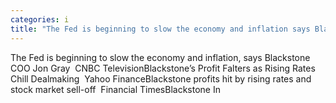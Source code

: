 ```yaml
---
categories: i
title: "The Fed is beginning to slow the economy and inflation says Blackstone COO Jon Gray  CNBC Television"
---
```

The Fed is beginning to slow the economy and inflation, says Blackstone COO Jon Gray&nbsp;&nbsp;CNBC TelevisionBlackstone’s Profit Falters as Rising Rates Chill Dealmaking&nbsp;&nbsp;Yahoo FinanceBlackstone profits hit by rising rates and stock market sell-off&nbsp;&nbsp;Financial TimesBlackstone In